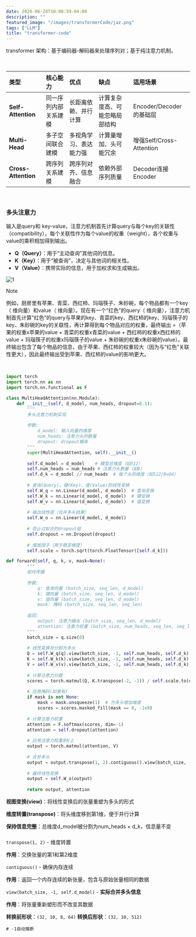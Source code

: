 ```yaml
---
date: 2026-06-28T10:00:59-04:00
description: ""
featured_image: "/images/transformerCode/jaz.png"
tags: ["LLM"]
title: "transformer-code"
---
```


transformer 架构：基于编码器-解码器来处理序列对；基于纯注意力机制。

 &nbsp;

| 类型                | 核心能力             | 优点                   | 缺点                           | 适用场景                 |
| :------------------ | :------------------- | :--------------------- | :----------------------------- | :----------------------- |
| **Self-Attention**  | 同一序列内部关系建模 | 长距离依赖、并行计算   | 计算复杂度高、可能忽略局部结构 | Encoder/Decoder的基础层  |
| **Multi-Head**      | 多子空间联合建模     | 多视角学习、表达能力强 | 计算量增加、头可能冗余         | 增强Self/Cross-Attention |
| **Cross-Attention** | 跨序列关系建模       | 跨序列对齐、信息融合   | 依赖外部序列质量               | Decoder连接Encoder       |



&nbsp;

### 多头注意力

输入是query和 key-value，注意力机制首先计算query与每个key的关联性（compatibility），每个关联性作为每个value的权重（weight），各个权重与value的乘积相加得到输出。

- **Q（Query）**：用于“主动查询”其他词的信息。
- **K（Key）**：用于“被查询”，决定与其他词的相关性。
- **V（Value）**：携带实际的信息，用于加权求和生成输出。

![1](/Users/aijunyang/DearAJ.github.io/static/images/transformerCode/1.png)

> [!NOTE]
>
> 例如，厨房里有苹果、青菜、西红柿、玛瑙筷子、朱砂碗，每个物品都有一个key（ 维向量）和value（ 维向量）。现在有一个“红色”的query（ 维向量），注意力机制首先计算“红色”的query与苹果的key、青菜的key、西红柿的key、玛瑙筷子的key、朱砂碗的key的关联性，再计算得到每个物品对应的权重，最终输出 =（苹果的权重x苹果的value + 青菜的权重x青菜的value + 西红柿的权重x西红柿的value + 玛瑙筷子的权重x玛瑙筷子的value + 朱砂碗的权重x朱砂碗的value）。最终输出包含了每个物品的信息，由于苹果、西红柿的权重较大（因为与“红色”关联性更大），因此最终输出受到苹果、西红柿的value的影响更大。

&nbsp;



```python
import torch
import torch.nn as nn
import torch.nn.functional as F
```

```python
class MultiHeadAttention(nn.Module):
    def __init__(self, d_model, num_heads, dropout=0.1):
        """
        多头注意力机制实现
        
        参数:
            d_model: 输入向量的维度
            num_heads: 注意力头的数量
            dropout: dropout概率
        """
        super(MultiHeadAttention, self).__init__()
        
        self.d_model = d_model    # 模型总维度（如512）
        self.num_heads = num_heads # 注意力头数量（如8）
        self.d_k = d_model // num_heads  # 每个头的维度（如512/8=64）
        
        # 查询(Query)、键(Key)、值(Value)的线性变换
        self.W_q = nn.Linear(d_model, d_model)  # 查询变换
        self.W_k = nn.Linear(d_model, d_model)  # 键变换
        self.W_v = nn.Linear(d_model, d_model)  # 值变换
        
        # 输出线性层（合并多头结果）
        self.W_o = nn.Linear(d_model, d_model)
        
        # 防止过拟合的dropout层
        self.dropout = nn.Dropout(dropout)
        
        # 缩放因子（用于稳定梯度）
        self.scale = torch.sqrt(torch.FloatTensor([self.d_k]))
```

```python
def forward(self, q, k, v, mask=None):
        """
        前向传播
        
        参数:
            q: 查询向量 (batch_size, seq_len, d_model)
            k: 键向量 (batch_size, seq_len, d_model)
            v: 值向量 (batch_size, seq_len, d_model)
            mask: 掩码 (batch_size, seq_len, seq_len)
        
        返回:
            output: 注意力输出 (batch_size, seq_len, d_model)
            attention: 注意力权重 (batch_size, num_heads, seq_len, seq_len)
        """
        batch_size = q.size(0)
        
        # 线性变换并分割为多头
        Q = self.W_q(q).view(batch_size, -1, self.num_heads, self.d_k).transpose(1, 2)
        K = self.W_k(k).view(batch_size, -1, self.num_heads, self.d_k).transpose(1, 2)
        V = self.W_v(v).view(batch_size, -1, self.num_heads, self.d_k).transpose(1, 2)
        
        # 计算注意力分数
        scores = torch.matmul(Q, K.transpose(-2, -1)) / self.scale.to(q.device)
        
        # 应用掩码(如果有)
        if mask is not None:
            mask = mask.unsqueeze(1)  # 为多头增加维度
            scores = scores.masked_fill(mask == 0, -1e9)
        
        # 计算注意力权重
        attention = F.softmax(scores, dim=-1)
        attention = self.dropout(attention)
        
        # 应用注意力权重到V上
        output = torch.matmul(attention, V)
        
        # 合并多头
        output = output.transpose(1, 2).contiguous().view(batch_size, -1, self.d_model)
        
        # 最终线性变换
        output = self.W_o(output)
        
        return output, attention

```

**视图变换(view)**：将线性变换后的张量重塑为多头的形式

**维度转置(transpose)**：将头维度移到第1维，便于并行计算

**保持信息完整**：总维度d_model被分割为num_heads × d_k，信息量不变

### 

`transpose(1, 2)` - 维度转置

**作用**：交换张量的第1和第2维度

`contiguous()` - 确保内存连续

**作用**：返回一个内存连续的新张量，包含与原始张量相同的数据

`view(batch_size, -1, self.d_model)` - **实际合并多头信息**

**作用**：将张量重新塑形而不改变其数据

**转换前形状**：`(32, 10, 8, 64)`
**转换后形状**：`(32, 10, 512)`

```
# -1自动推断
```
